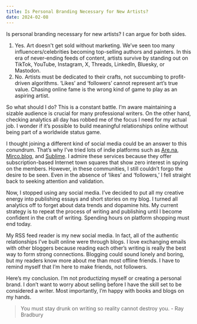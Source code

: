 ```yaml
---
title: Is Personal Branding Necessary for New Artists?
date: 2024-02-08
---
```


Is personal branding necessary for new artists? I can argue for both sides.

1. Yes. Art doesn't get sold without marketing. We’ve seen too many influencers/celebrities becoming top-selling authors and painters. In this era of never-ending feeds of content, artists survive by standing out on TikTok, YouTube, Instagram, X, Threads, LinkedIn, Bluesky, or Mastodon.
2. No. Artists must be dedicated to their crafts, not succumbing to profit-driven algorithms. ‘Likes’ and ‘followers’ cannot represent art’s true value. Chasing online fame is the wrong kind of game to play as an aspiring artist.

So what should I do? This is a constant battle. I’m aware maintaining a sizable audience is crucial for many professional writers. On the other hand, checking analytics all day has robbed me of the focus I need for my actual job. I wonder if it’s possible to build meaningful relationships online without being part of a worldwide status game.

I thought joining a different kind of social media could be an answer to this conundrum. That’s why I’ve tried lots of indie platforms such as [Are.na](https://www.are.na), [Mirco.blog](https://micro.blog/kang), and [Sublime](https://sublime.app/kang). I admire these services because they offer subscription-based Internet town squares that show zero interest in spying on the members. However, in these communities, I still couldn’t forgo the desire to be seen. Even in the absence of ‘likes’ and ‘followers,’ I fell straight back to seeking attention and validation.

Now, I stopped using any social media. I’ve decided to put all my creative energy into publishing essays and short stories on my blog. I turned all analytics off to forget about data trends and dopamine hits. My current strategy is to repeat the process of writing and publishing until I become confident in the craft of writing. Spending hours on platform shopping must end today.

My RSS feed reader is my new social media. In fact, all of the authentic relationships I’ve built online were through blogs. I love exchanging emails with other bloggers because reading each other’s writing is really the best way to form strong connections. Blogging could sound lonely and boring, but my readers know more about me than most offline friends. I have to remind myself that I’m here to make friends, not followers.

Here’s my conclusion. I’m not productizing myself or creating a personal brand. I don’t want to worry about selling before I have the skill set to be considered a writer. Most importantly, I’m happy with books and blogs on my hands.

> You must stay drunk on writing so reality cannot destroy you. - Ray Bradbury

